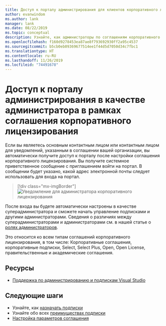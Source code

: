 ```yaml
---
title: Доступ к порталу администрирования для клиентов корпоративного лицензирования | Документация Майкрософт
author: evanwindom
ms.author: lank
manager: lank
ms.date: 08/22/2019
ms.topic: conceptual
description: Узнайте, как администраторы по соглашениям корпоративного лицензирования могут получить доступ к порталу администрирования подписок Visual Studio
ms.openlocfilehash: f160d9278453ea87ae8f793692930ff2a95c4537
ms.sourcegitcommit: b5cb0eb09369677514ee1f44d5d7050d34c7fbc1
ms.translationtype: HT
ms.contentlocale: ru-RU
ms.lasthandoff: 11/26/2019
ms.locfileid: "74491678"
---
```

# <a name="accessing-the-administration-portal-as-an-admin-on-a-volume-license-agreement"></a>Доступ к порталу администрирования в качестве администратора в рамках соглашения корпоративного лицензирования

Если вы являетесь основным контактным лицом или контактным лицом для уведомлений, указанным в соглашении вашей организации, вы автоматически получите доступ к порталу после настройки соглашения корпоративного лицензирования. Вы получите системное приветственное сообщение с приглашением войти на портал. В сообщении будет указано, какой адрес электронной почты следует использовать для входа на портал. 

   > [!div class="mx-imgBorder"]
   > ![Уведомление для администратора корпоративного лицензирования](_img/volume-license/super-admin-notice.png)

После входа вы будете автоматически настроены в качестве суперадминистратора и сможете начать управление подписками и другими администраторами. Сведения о различиях между суперадминистраторами и администраторами см. в нашей статье о [ролях администраторов](admin-roles.md).

Это относится ко всем типам соглашений корпоративного лицензирования, в том числе: Корпоративные соглашения, корпоративные подписки, Select, Select Plus, Open, Open License, правительственные и академические соглашения. 

## <a name="resources"></a>Ресурсы
- [Поддержка по администрированию и подпискам Visual Studio](https://visualstudio.microsoft.com/support/support-overview-vs)

## <a name="next-steps"></a>Следующие шаги
- Узнайте, как [назначать подписки](assign-license.md)
- Узнайте обо всех [преимуществах подписки](https://visualstudio.microsoft.com/vs/benefits/)
- [Настройка параметров соглашения](admin-prefs.md) 